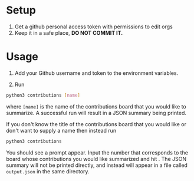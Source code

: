 # Setup

1. Get a github personal access token with permissions to edit orgs
2. Keep it in a safe place, **DO NOT COMMIT IT.**

# Usage

1. Add your Github username and token to the environment variables.

2. Run
```bash
python3 contributions [name]
```

where `[name]` is the name of the contributions board that you would like to summarize. A successful run will result in a JSON summary being printed.

If you don't know the title of the contributions board that you would like or don't want to supply a name then instead run

```bash
python3 contributions
```

You should see a prompt appear. Input the number that corresponds to the board whose contributions you would like summarized and hit <Enter>. The JSON summary will not be printed directly, and instead will appear in a file called `output.json` in the same directory.
